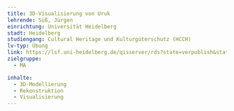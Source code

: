 ```yaml
---
title: 3D-Visualisierung von Uruk
lehrende: Süß, Jürgen
einrichtung: Universität Heidelberg
stadt: Heidelberg
studiengang: Cultural Heritage und Kulturgüterschutz (HCCH)
lv-typ: Übung
link: https://lsf.uni-heidelberg.de/qisserver/rds?state=verpublish&status=init&vmfile=no&publishid=393266&moduleCall=webInfo&publishConfFile=webInfo&publishSubDir=veranstaltung
zielgruppe:
  - MA

inhalte:
  - 3D-Modellierung
  - Rekonstruktion
  - Visualisierung
---
```

 
